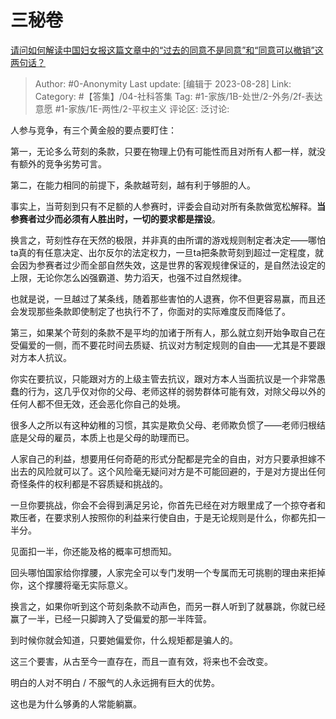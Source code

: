 # 三秘卷
[请问如何解读中国妇女报这篇文章中的“过去的同意不是同意”和“同意可以撤销”这两句话？](https://www.zhihu.com/question/618900095/answer/3185166175)

> Author: #0-Anonymity
> Last update: [编辑于 2023-08-28]
> Link:
> Category: #【答集】/04-社科答集 
> Tag: #1-家族/1B-处世/2-外务/2f-表达意愿 #1-家族/1E-两性/2-平权主义
> 评论区:
> 泛讨论:

人参与竞争，有三个黄金般的要点要盯住：

第一，无论多么苛刻的条款，只要在物理上仍有可能性而且对所有人都一样，就没有额外的竞争劣势可言。

第二，在能力相同的前提下，条款越苛刻，越有利于够胆的人。

事实上，当苛刻到只有不足额的人参赛时，评委会自动对所有条款做宽松解释。**当参赛者过少而必须有人胜出时，一切的要求都是摆设**。

换言之，苛刻性存在天然的极限，并非真的由所谓的游戏规则制定者决定——哪怕ta真的有任意决定、出尔反尔的法定权力，一旦ta把条款苛刻到超过一定程度，就会因为参赛者过少而全部自然失效，这是世界的客观规律保证的，是自然法设定的上限，无论你怎么凶强霸道、势力滔天，也强不过自然规律。

也就是说，一旦越过了某条线，随着那些害怕的人退赛，你不但更容易赢，而且还会发现那些条款即使制定了也执行不了，你面对的实际难度反而降低了。

第三，如果某个苛刻的条款不是平均的加诸于所有人，那么就立刻开始争取自己在受偏爱的一侧，而不要花时间去质疑、抗议对方制定规则的自由——尤其是不要跟对方本人抗议。

你实在要抗议，只能跟对方的上级主管去抗议，跟对方本人当面抗议是一个非常愚蠢的行为，这几乎仅对你的父母、老师这样的弱势群体可能有效，对除父母以外的任何人都不但无效，还会恶化你自己的处境。

很多人之所以有这种幼稚的习惯，其实是欺负父母、老师欺负惯了——老师归根结底是父母的雇员，本质上也是父母的助理而已。

人家自己的利益，想要用任何奇葩的形式分配都是完全的自由，对方只要承担嫁不出去的风险就可以了。这个风险毫无疑问对方是不可能回避的，于是对方提出任何奇怪条件的权利都是不容质疑和挑战的。

一旦你要挑战，你会不会得到满足另论，你首先已经在对方眼里成了一个掠夺者和欺压者，在要求别人按照你的利益来行使自由，于是无论规则是什么，你都先扣一半分。

见面扣一半，你还能及格的概率可想而知。

回头哪怕国家给你撑腰，人家完全可以专门发明一个专属而无可挑剔的理由来拒掉你，这个撑腰将毫无实际意义。

换言之，如果你听到这个苛刻条款不动声色，而另一群人听到了就暴跳，你就已经赢了一半，已经一只脚跨入了受偏爱的那一半阵营。

到时候你就会知道，只要她偏爱你，什么规矩都是骗人的。

这三个要害，从古至今一直存在，而且一直有效，将来也不会改变。

明白的人对不明白 / 不服气的人永远拥有巨大的优势。

这也是为什么够勇的人常能躺赢。
